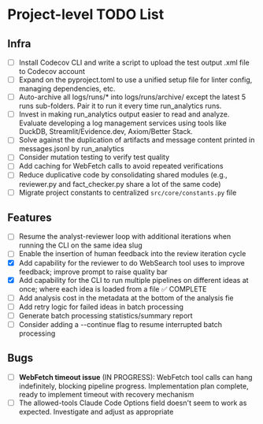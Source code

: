 # Project-level TODO List

## Infra

- [ ] Install Codecov CLI and write a script to upload the test output .xml file to Codecov account
- [ ] Expand on the pyproject.toml to use a unified setup file for linter config, managing dependencies, etc.
- [ ] Auto-archive all logs/runs/* into logs/runs/archive/ except the latest 5 runs sub-folders. Pair it to run it every time run_analytics runs.
- [ ] Invest in making run_analytics output easier to read and analyze. Evaluate developing a log management services using tools like DuckDB, Streamlit/Evidence.dev, Axiom/Better Stack.
- [ ] Solve against the duplication of artifacts and message content printed in messages.jsonl by run_analytics
- [ ] Consider mutation testing to verify test quality
- [ ] Add caching for WebFetch calls to avoid repeated verifications
- [ ] Reduce duplicative code by consolidating shared modules (e.g., reviewer.py and fact_checker.py share a lot of the same code)
- [ ] Migrate project constants to centralized `src/core/constants.py` file

## Features

- [ ] Resume the analyst-reviewer loop with additional iterations when running the CLI on the same idea slug
- [ ] Enable the insertion of human feedback into the review iteration cycle
- [x] Add capability for the reviewer to do WebSearch tool uses to improve feedback; improve prompt to raise quality bar
- [x] Add capability for the CLI to run multiple pipelines on different ideas at once; where each idea is loaded from a file ✅ COMPLETE
- [ ] Add analysis cost in the metadata at the bottom of the analysis fie
- [ ] Add retry logic for failed ideas in batch processing
- [ ] Generate batch processing statistics/summary report
- [ ] Consider adding a --continue flag to resume interrupted batch processing

## Bugs

- [ ] **WebFetch timeout issue** (IN PROGRESS): WebFetch tool calls can hang indefinitely, blocking pipeline progress. Implementation plan complete, ready to implement timeout with recovery mechanism
- [ ] The allowed-tools Claude Code Options field doesn't seem to work as expected. Investigate and adjust as appropriate
